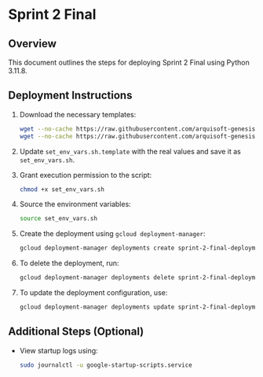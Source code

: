 # Sprint 2 Final

## Overview
This document outlines the steps for deploying Sprint 2 Final using Python 3.11.8.

## Deployment Instructions
1. Download the necessary templates:
    ```bash
    wget --no-cache https://raw.githubusercontent.com/arquisoft-genesis-202401/sprint-2-final/main/set_env_vars.sh.template
    wget --no-cache https://raw.githubusercontent.com/arquisoft-genesis-202401/sprint-2-final/main/deployment.yaml.template
    ```

2. Update `set_env_vars.sh.template` with the real values and save it as `set_env_vars.sh`.

3. Grant execution permission to the script:
    ```bash
    chmod +x set_env_vars.sh
    ```

4. Source the environment variables:
    ```bash
    source set_env_vars.sh
    ```

5. Create the deployment using `gcloud deployment-manager`:
    ```bash
    gcloud deployment-manager deployments create sprint-2-final-deployment --config deployment.yaml
    ```

6. To delete the deployment, run:
    ```bash
    gcloud deployment-manager deployments delete sprint-2-final-deployment
    ```

7. To update the deployment configuration, use:
    ```bash
    gcloud deployment-manager deployments update sprint-2-final-deployment --config deployment.yaml
    ```

## Additional Steps (Optional)
- View startup logs using:
    ```bash
    sudo journalctl -u google-startup-scripts.service
    ```


